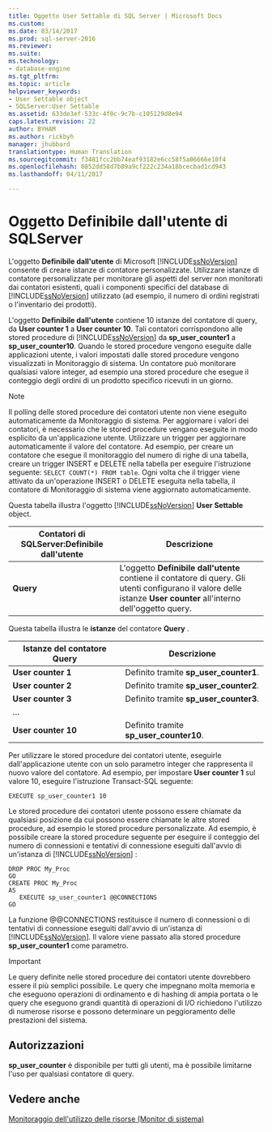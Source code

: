 ```yaml
---
title: Oggetto User Settable di SQL Server | Microsoft Docs
ms.custom: 
ms.date: 03/14/2017
ms.prod: sql-server-2016
ms.reviewer: 
ms.suite: 
ms.technology:
- database-engine
ms.tgt_pltfrm: 
ms.topic: article
helpviewer_keywords:
- User Settable object
- SQLServer:User Settable
ms.assetid: 633de3ef-533c-4f0c-9c7b-c105129d8e94
caps.latest.revision: 22
author: BYHAM
ms.author: rickbyh
manager: jhubbard
translationtype: Human Translation
ms.sourcegitcommit: f3481fcc2bb74eaf93182e6cc58f5a06666e10f4
ms.openlocfilehash: 0852dd58d7b89a9cf222c234a18bcecbad1cd943
ms.lasthandoff: 04/11/2017

---
```

# <a name="sql-server-user-settable-object"></a>Oggetto Definibile dall'utente di SQLServer
  L'oggetto **Definibile dall'utente** di Microsoft [!INCLUDE[ssNoVersion](../../includes/ssnoversion-md.md)] consente di creare istanze di contatore personalizzate. Utilizzare istanze di contatore personalizzate per monitorare gli aspetti del server non monitorati dai contatori esistenti, quali i componenti specifici del database di [!INCLUDE[ssNoVersion](../../includes/ssnoversion-md.md)] utilizzato (ad esempio, il numero di ordini registrati o l'inventario dei prodotti).  
  
 L'oggetto **Definibile dall'utente** contiene 10 istanze del contatore di query, da **User counter 1** a **User counter 10**. Tali contatori corrispondono alle stored procedure di [!INCLUDE[ssNoVersion](../../includes/ssnoversion-md.md)] da **sp_user_counter1** a **sp_user_counter10**. Quando le stored procedure vengono eseguite dalle applicazioni utente, i valori impostati dalle stored procedure vengono visualizzati in Monitoraggio di sistema. Un contatore può monitorare qualsiasi valore integer, ad esempio una stored procedure che esegue il conteggio degli ordini di un prodotto specifico ricevuti in un giorno.  
  
> [!NOTE]  
>  Il polling delle stored procedure dei contatori utente non viene eseguito automaticamente da Monitoraggio di sistema. Per aggiornare i valori dei contatori, è necessario che le stored procedure vengano eseguite in modo esplicito da un'applicazione utente. Utilizzare un trigger per aggiornare automaticamente il valore del contatore. Ad esempio, per creare un contatore che esegue il monitoraggio del numero di righe di una tabella, creare un trigger INSERT e DELETE nella tabella per eseguire l'istruzione seguente: `SELECT COUNT(*) FROM table`. Ogni volta che il trigger viene attivato da un'operazione INSERT o DELETE eseguita nella tabella, il contatore di Monitoraggio di sistema viene aggiornato automaticamente.  
  
 Questa tabella illustra l'oggetto [!INCLUDE[ssNoVersion](../../includes/ssnoversion-md.md)] **User Settable** object.  
  
|Contatori di SQLServer:Definibile dall'utente|Descrizione|  
|---------------------------------------|-----------------|  
|**Query**|L'oggetto **Definibile dall'utente** contiene il contatore di query. Gli utenti configurano il valore delle istanze **User counter** all'interno dell'oggetto query.|  
  
 Questa tabella illustra le **istanze** del contatore **Query** .  
  
|Istanze del contatore Query|Descrizione|  
|-----------------------------|-----------------|  
|**User counter 1**|Definito tramite **sp_user_counter1**.|  
|**User counter 2**|Definito tramite **sp_user_counter2**.|  
|**User counter 3**|Definito tramite **sp_user_counter3**.|  
|…||  
|**User counter 10**|Definito tramite **sp_user_counter10**.|  
  
 Per utilizzare le stored procedure dei contatori utente, eseguirle dall'applicazione utente con un solo parametro integer che rappresenta il nuovo valore del contatore. Ad esempio, per impostare **User counter 1** sul valore 10, eseguire l'istruzione Transact-SQL seguente:  
  
```  
EXECUTE sp_user_counter1 10  
```  
  
 Le stored procedure dei contatori utente possono essere chiamate da qualsiasi posizione da cui possono essere chiamate le altre stored procedure, ad esempio le stored procedure personalizzate. Ad esempio, è possibile creare la stored procedure seguente per eseguire il conteggio del numero di connessioni e tentativi di connessione eseguiti dall'avvio di un'istanza di [!INCLUDE[ssNoVersion](../../includes/ssnoversion-md.md)] :  
  
```  
DROP PROC My_Proc  
GO  
CREATE PROC My_Proc  
AS   
   EXECUTE sp_user_counter1 @@CONNECTIONS  
GO  
```  
  
 La funzione @@CONNECTIONS restituisce il numero di connessioni o di tentativi di connessione eseguiti dall'avvio di un'istanza di [!INCLUDE[ssNoVersion](../../includes/ssnoversion-md.md)]. Il valore viene passato alla stored procedure **sp_user_counter1** come parametro.  
  
> [!IMPORTANT]  
>  Le query definite nelle stored procedure dei contatori utente dovrebbero essere il più semplici possibile. Le query che impegnano molta memoria e che eseguono operazioni di ordinamento e di hashing di ampia portata o le query che eseguono grandi quantità di operazioni di I/O richiedono l'utilizzo di numerose risorse e possono determinare un peggioramento delle prestazioni del sistema.  
  
## <a name="permissions"></a>Autorizzazioni  
 **sp_user_counter** è disponibile per tutti gli utenti, ma è possibile limitarne l'uso per qualsiasi contatore di query.  
  
## <a name="see-also"></a>Vedere anche  
 [Monitoraggio dell'utilizzo delle risorse &#40;Monitor di sistema&#41;](../../relational-databases/performance-monitor/monitor-resource-usage-system-monitor.md)  
  
  
